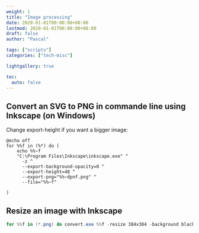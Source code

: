 ```yaml
---
weight: 1
title: "Image processing"
date: 2020-01-01T00:00:00+08:00
lastmod: 2020-01-01T00:00:00+08:00
draft: false
author: "Pascal"

tags: ["scripts"]
categories: ["tech-misc"]

lightgallery: true

toc:
  auto: false
---
```


## Convert an SVG to PNG in commande line using Inkscape (on Windows)
Change export-height if you want a bigger image:

```batch
@echo off
for %%f in (%*) do (
    echo %%~f
    "C:\Program Files\Inkscape\inkscape.exe" ^
      -z ^
      --export-background-opacity=0 ^
      --export-height=48 ^
      --export-png="%%~dpnf.png" ^
      --file="%%~f"

)
```

## Resize an image with Inkscape
```powershell
for %%f in (*.png) do convert.exe %%f -resize 384x384 -background black -gravity center -extent 384x384 %%f
```